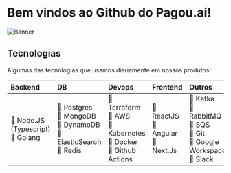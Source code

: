 # Bem vindos ao Github do Pagou.ai!

![Banner](https://cdn.pagou.ai/content/pagouai_cover.jpeg)

## Tecnologias
Algumas das tecnologias que usamos diariamente em nossos produtos!

|Backend|DB|Devops|Frontend|Outros|
|:---|:--|:--|:--|:--|
|:green_heart: Node.JS (Typescript)<br>:green_heart: Golang|:green_heart: Postgres<br>:green_heart: MongoDB<br>:green_heart: DynamoDB<br>:green_heart: ElasticSearch<br>:green_heart: Redis|:green_heart: Terraform<br>:green_heart: AWS<br>:green_heart: Kubernetes<br>:green_heart: Docker<br>:green_heart: Github Actions|:green_heart: ReactJS<br>:green_heart: Angular<br>:green_heart: Next.Js|:green_heart: Kafka<br>:green_heart: RabbitMQ<br>:green_heart: SQS<br>:green_heart: Git<br>:green_heart: Google Workspace<br>:green_heart: Slack|
